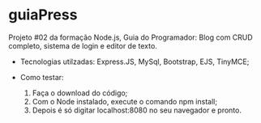 # guiaPress
Projeto #02 da formação Node.js, Guia do Programador:
Blog com CRUD completo, sistema de login e editor de texto.

- Tecnologias utilzadas: 
Express.JS, MySql, Bootstrap, EJS, TinyMCE;

- Como testar:
  1. Faça o download do código;
  2. Com o Node instalado, execute o comando npm install;
  3. Depois é só digitar localhost:8080 no seu navegador e pronto.
